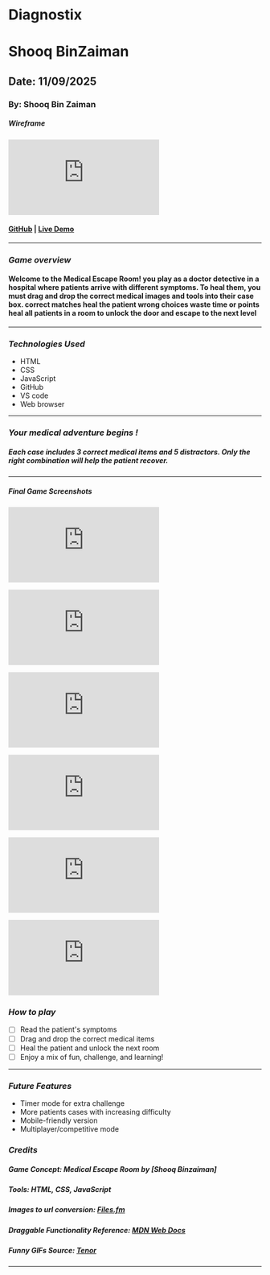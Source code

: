 # Diagnostix
# Shooq BinZaiman
## Date: 11/09/2025

### By: Shooq Bin Zaiman
##### Wireframe
![Wireframe](https://fv5-5.files.fm/thumb_show.php?i=juzsatr3pn&view&v=1&PHPSESSID=5b8a2e403717a87ac9a1ee7b933a45cc34920114
)

#### [GitHub](https://github.com/shooqbinzaiman/Diagnostix) | [Live Demo](https://shooqproject.surge.sh)
***

### ***Game overview***
#### Welcome to the Medical Escape Room! you play as a doctor detective in a hospital where patients arrive with different symptoms. To heal them, you must drag and drop the correct medical images and tools into their case box. correct matches heal the patient wrong choices waste time or points heal all patients in a room to unlock the door and escape to the next level
***

### ***Technologies Used***
* HTML
* CSS
* JavaScript
* GitHub
* VS code
* Web browser


***

### ***Your medical adventure begins !***


##### Each case includes 3 correct medical items and 5 distractors. Only the right combination will help the patient recover.
***

##### Final Game Screenshots
![index.html](https://fv5-4.files.fm/thumb_show.php?i=bdvfrnzaqj&view&v=1&PHPSESSID=5b8a2e403717a87ac9a1ee7b933a45cc34920114)

![cases.html](https://fv5-5.files.fm/thumb_show.php?i=s7bfeu4yrd&view&v=1&PHPSESSID=5b8a2e403717a87ac9a1ee7b933a45cc34920114)

![cases.html](https://fv5-5.files.fm/thumb_show.php?i=mwvgpub8my&view&v=1&PHPSESSID=5b8a2e403717a87ac9a1ee7b933a45cc34920114)

![cases.html](https://fv5-5.files.fm/thumb_show.php?i=mwvgpub8my&view&v=1&PHPSESSID=5b8a2e403717a87ac9a1ee7b933a45cc34920114)

![patient2.html](https://fv5-5.files.fm/thumb_show.php?i=9kdnemv9j5&view&v=1&PHPSESSID=5b8a2e403717a87ac9a1ee7b933a45cc34920114)

![GIF](https://fv5-5.files.fm/thumb_show.php?i=ayhbe7n6j5&view&v=1&PHPSESSID=5b8a2e403717a87ac9a1ee7b933a45cc34920114)


### ***How to play***

- [ ] Read the patient's symptoms
- [ ] Drag and drop the correct medical items
- [ ] Heal the patient and unlock the next room
- [ ] Enjoy a mix of fun, challenge, and learning!
***
### ***Future Features***
- Timer mode for extra challenge
- More patients cases with increasing difficulty
- Mobile-friendly version
- Multiplayer/competitive mode

### ***Credits***

##### Game Concept: Medical Escape Room by [Shooq Binzaiman]

##### Tools: HTML, CSS, JavaScript

##### Images to url conversion: [Files.fm](https://files.fm/f/juzsatr3pn)

##### Draggable Functionality Reference: [MDN Web Docs](https://developer.mozilla.org/en-US/docs/Web/API/HTML_Drag_and_Drop_API)

##### Funny GIFs Source: [Tenor](https://tenor.com/search/medical-gifs)

***
